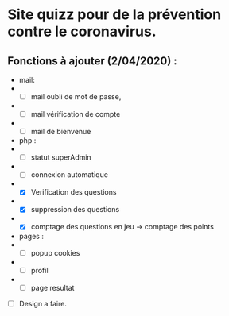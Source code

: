 # **Site quizz pour de la prévention contre le coronavirus.**

## Fonctions à ajouter (2/04/2020) :
- mail:  
- - [ ] mail oubli de mot de passe,  
- - [ ] mail vérification de compte  
- - [ ] mail de bienvenue  

- php :  
- - [ ] statut superAdmin  
- - [ ] connexion automatique  
- - [x] Verification des questions   
- - [x] suppression des questions  
- - [x] comptage des questions en jeu -> comptage des points  

- pages :  
- - [ ] popup cookies  
- - [ ] profil  
- - [ ] page resultat  

- [ ] Design a faire.
